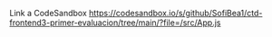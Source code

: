 Link a CodeSandbox
https://codesandbox.io/s/github/SofiBea1/ctd-frontend3-primer-evaluacion/tree/main/?file=/src/App.js

